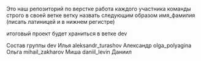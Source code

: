 Это наш репозиторий по верстке
работа каждого участника команды строго в своей ветке
ветку назвать следующим образом имя_фамилия (писать латиницей и в нижнем регистре)

итоговый проект будет храниться в ветке dev

Состав группы
dev Илья
aleksandr_turashov Александр
olga_polyagina Ольга
mihail_zakharov Миша
daniil_levin Даниил

